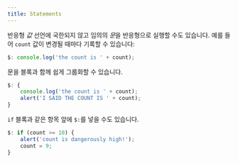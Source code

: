 ```yaml
---
title: Statements
---
```


반응형 *값* 선언에 국한되지 않고 임의의 *문*을 반응형으로 실행할 수도 있습니다. 예를 들어 `count` 값이 변경될 때마다 기록할 수 있습니다:

```js
$: console.log('the count is ' + count);
```

문을 블록과 함께 쉽게 그룹화할 수 있습니다.

```js
$: {
	console.log('the count is ' + count);
	alert('I SAID THE COUNT IS ' + count);
}
```

`if` 블록과 같은 항목 앞에 `$:`를 넣을 수도 있습니다.

```js
$: if (count >= 10) {
	alert('count is dangerously high!');
	count = 9;
}
```

